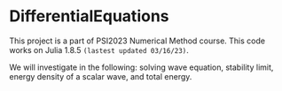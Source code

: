 # DifferentialEquations
This project is a part of PSI2023 Numerical Method course. This code works on Julia 1.8.5 `(lastest updated 03/16/23)`.

We will investigate in the following: solving wave equation, stability limit, energy density of a scalar wave, and total energy.
